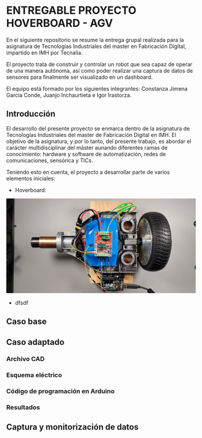 # ENTREGABLE PROYECTO HOVERBOARD - AGV
En el siguiente repositorio se resume la entrega grupal realizada para la asignatura de Tecnologías Industriales del master en Fabricación Digital, impartido en IMH por Tecnalia.

El proyecto trata de construir y controlar un robot que sea capaz de operar de una manera autónoma, así como poder realizar una captura de datos de sensores para finalmente ser visualizado en un dashboard.

El equipo está formado por los siguientes integrantes: Constanza Jimena Garcia Conde, Juanjo Inchaurtieta e Igor Irastorza.

## Introducción
El desarrollo del presente proyecto se enmarca dentro de la asignatura de Tecnologías Industriales del master de Fabricación Digital en IMH. El objetivo de la asignatura, y por lo tanto, del presente trabajo, es abordar el carácter multidisciplinar del máster aunando diferentes ramas de conocimiento: hardware y software de automatización, redes de comunicaciones, sensórica y TICs.

Teniendo esto en cuenta, el proyecto a desarrollar parte de varios elementos iniciales:

- Hoverboard: 

![Hoverboard, controlador PWM y Arduino](https://github.com/IgorIrastorza/hoverboard_AGV/blob/master/media/Hoverboard.jpg)

- dfsdf




## Caso base


## Caso adaptado

### Archivo CAD

### Esquema eléctrico

### Código de programación en Arduino

### Resultados



## Captura y monitorización de datos
